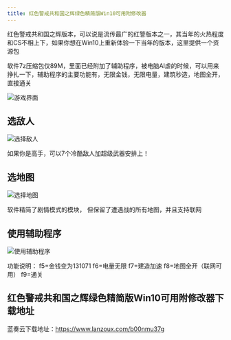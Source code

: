 ```yaml
---
title: 红色警戒共和国之辉绿色精简版Win10可用附修改器
---
```


红色警戒共和国之辉版本，可以说是流传最广的红警版本之一，其当年的火热程度和CS不相上下，如果你想在Win10上重新体验一下当年的版本，这里提供一个资源包


软件7z压缩包仅89M，里面已经附加了辅助程序，被电脑AI虐的时候，可以用来挣扎一下，辅助程序的主要功能有，无限金钱，无限电量，建筑秒造，地图全开，直接通关

![游戏界面](https://www.v2fy.com/asset/0i/r002.png)


## 选敌人

![选择敌人](https://www.v2fy.com/asset/0i/r003.png)

如果你是高手，可以7个冷酷敌人加超级武器安排上！


## 选地图

![选择地图](https://www.v2fy.com/asset/0i/r001.png)

软件精简了剧情模式的模块， 但保留了遭遇战的所有地图，并且支持联网


## 使用辅助程序

![使用辅助程序](https://www.v2fy.com/asset/0i/r004.png)

功能说明：
f5=金钱变为131071 
f6=电量无限
f7=建造加速 
f8=地图全开（联网可用）
f9=通关


## 红色警戒共和国之辉绿色精简版Win10可用附修改器下载地址



蓝奏云下载地址：https://www.lanzoux.com/b00nmu37g


